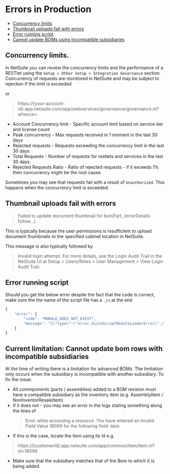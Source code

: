 # Errors in Production

*  [Concurrency limits](#concurrency-limits)
*  [Thumbnail uploads fail with errors](#thumbnail-uploads-fail-with-errors)
*  [Error running script](#error-running-script)
*  [Cannot update BOMs using incompatible subsidiaries](#current-limitation-cannot-update-bom-rows-with-incompatible-subsidiaries)

## Concurrency limits.

In NetSuite you can review the concurrency limits and the performance of a RESTlet using the `Setup > Other Setup > Integration Governance` section.
Concurrency of requests are monitored in NetSuite and may be subject to rejection if the limit is exceeded

or 

> https://{your-account-id}.app.netsuite.com/app/webservices/governance/governance.nl?whence=

* Account Concurrency limit - Specific account limit based on service tier and license count
* Peak concurrency - Max requests received in 1 moment in the last 30 days
* Rejected requests - Requests exceeding the concurrency limit in the last 30 days
* Total Requests - Number of requests for restlets and services in the last 30 days.
* Rejected Requests Ratio - Ratio of rejected requests - if it exceeds 1% then concurrency might be the root cause

Sometimes you may see that requests fail with a result of `Unauthorized`. This happens when the concurrency limit is exceeded.

## Thumbnail uploads fail with errors
> Failed to update document thumbnail for bomPart, (errorDetails follow...)

This is typically because the user permissions is insufficient to upload document thumbnails to the specified cabinet location in NetSuite.

This message is also typically followed by
>Invalid login attempt. For more details, see the Login Audit Trail in the NetSuite UI at Setup > Users/Roles > User Management > View Login Audit Trail.

## Error running script

Should you get the below error despite the fact that the code is correct, make sure the the name of the script file has a `.js` at the end

```javascript
{
    "error": {
        "code": "MODULE_DOES_NOT_EXIST",
        "message": "{\"type\":\"error.SuiteScriptModuleLoaderError\",\"name\":\"MODULE_DOES_NOT_EXIST\",\"message\":\"Module does not exist: /SuiteScripts/SharpSync/sharpsync-item-create.js\",\"stack\":[]}"
    }
}
```

## Current limitation: Cannot update bom rows with incompatible subsidiaries

At the time of writing there is a limitation for advanced BOMs. The limitation only occurs when the subsidiary is incompatible with another subsidiary. To fix the issue:

* All commponents (parts / assemblies) added to a BOM revision must have a compatible subsidiary as the inventory item (e.g. AssemblyItem / NonInventorResaleItem)
* If it does not - you may see an error in the logs stating something along the lines of
  > Error while accessing a resource. You have entered an Invalid Field Value 18099 for the following field: item.
* If this is the case, locate the item using its Id e.g.
> https://[customerId].app.netsuite.com/app/common/item/item.nl?id=18099
* Make sure that the subsidiary matches that of the Bom to which it is being added.

